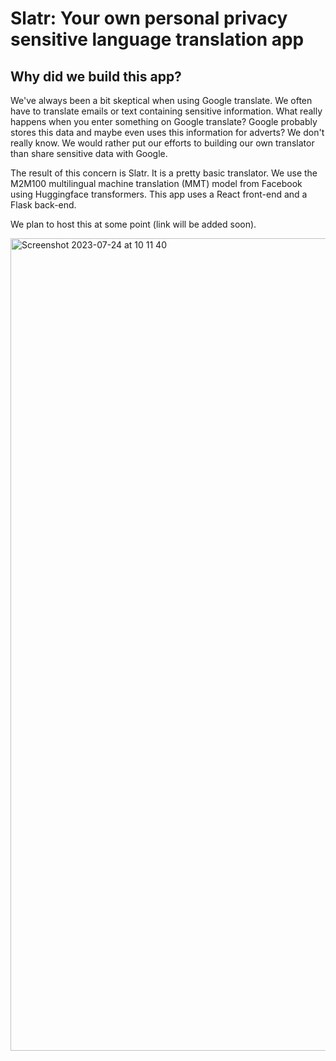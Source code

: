 # Slatr: Your own personal privacy sensitive language translation app
## Why did we build this app?
We've always been a bit skeptical when using Google translate. We often have to translate emails or text containing sensitive information. What really happens when you enter something on Google translate? Google probably stores this data and maybe even uses this information for adverts? We don't really know. We would rather put our efforts to building our own translator than share sensitive data with Google. 

The result of this concern is Slatr. It is a pretty basic translator. We use the M2M100 multilingual machine translation (MMT) model from Facebook using Huggingface transformers. This app uses a React front-end and a Flask back-end. 

We plan to host this at some point (link will be added soon).

<img width="1300" alt="Screenshot 2023-07-24 at 10 11 40" src="https://github.com/palindrome6/Slatr/assets/11848325/39dcf3e5-c7d0-4c10-af81-de7936da6613">
